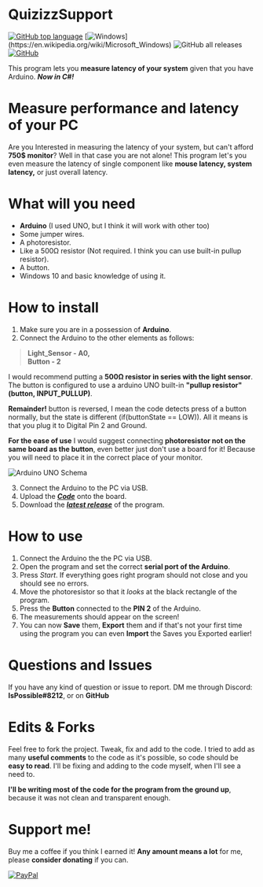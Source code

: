 
# QuizizzSupport
[![GitHub top language](https://img.shields.io/github/languages/top/AndyFilter/Latency-Meter-CSharp)](https://en.wikipedia.org/wiki/C_Sharp_(programming_language))  [![Windows](https://img.shields.io/badge/platform-Windows-0078d7.svg?)](https://en.wikipedia.org/wiki/Microsoft_Windows) ![GitHub all releases](https://img.shields.io/github/downloads/AndyFilter/Latency-Meter-CSharp/total) [![GitHub](https://img.shields.io/github/license/AndyFilter/Latency-Meter-CSharp)](https://github.com/AndyFilter/Latency-Meter-CSharp/blob/main/LICENSE) 



This program lets you **measure latency of your system** given that you have Arduino. ***Now in C#!***

# Measure performance and latency of your PC
Are you Interested in measuring the latency of your system, but can't afford **750$ monitor**? Well in that case you are not alone! This program let's you even measure the latency of single component like **mouse latency, system latency,** or just overall latency.


# What will you need

 - **Arduino** (I used UNO, but I think it will work with other too)
 - Some jumper wires.
 - A photoresistor.
 - Like a 500Ω resistor (Not required. I think you can use built-in pullup resistor).
 - A button.
 - Windows 10 and basic knowledge of using it.
# How to install

 1. Make sure you are in a possession of **Arduino**.
 2. Connect the Arduino to the other elements as follows:

> **Light_Sensor - A0,**  
**Button - 2**

I would recommend putting a **500Ω resistor in series with the light sensor**. The button is configured to use a arduino UNO built-in **"pullup resistor" (button, INPUT_PULLUP)**.

**Remainder!** button is reversed, I mean the code detects press of a button normally, but the state is different (if(buttonState == LOW)). All it means is that you plug it to Digital Pin 2 and Ground.

**For the ease of use** I would suggest connecting **photoresistor not on the same board as the button**, even better just don't use a board for it! Because you will need to place it in the correct place of your monitor.

![Arduino UNO Schema](https://raw.githubusercontent.com/AndyFilter/Latency-Meter-CSharp/main/Media/LightsensorLatencyMeter.png)

 3. Connect the Arduino to the PC via USB.
 4. Upload the [***Code***](https://github.com/AndyFilter/Latency-Meter-CSharp/blob/main/Arduino/SystemLatencyMeter/SystemLatencyMeter.ino) onto the board.
 5. Download the [***latest release***](https://github.com/AndyFilter/Latency-Meter-CSharp/releases/latest) of the program.

# How to use

 1. Connect the Arduino the the PC via USB.
 2. Open the program and set the correct **serial port of the Arduino**.
 3. Press *Start*. If everything goes right program should not close and you should see no errors.
 4. Move the photoresistor so that it *looks* at the black rectangle of the program.
 5. Press the **Button** connected to the **PIN 2** of the Arduino.
 6. The measurements should appear on the screen!
 7. You can now **Save** them, **Export** them and if that's not your first time using the program you can even **Import** the Saves you Exported earlier!

# Questions and Issues
If you have any kind of question or issue to report. DM me through Discord: **IsPossible#8212**, or on **GitHub**


# Edits & Forks
Feel free to fork the project. Tweak, fix and add to the code. I tried to add as many **useful comments** to the code as it's possible, so code should be **easy to read**.
I'll be fixing and adding to the code myself, when I'll see a need to.

**I'll be writing most of the code for the program from the ground up**, because it was not clean and transparent enough.

# Support me!
Buy me a coffee if you think I earned it! **Any amount means a lot** for me, please **consider donating** if you can.

[![PayPal](https://img.shields.io/badge/donate-PayPal-orange.svg?style=logo=PayPal)](https://www.paypal.me/MaciejGrzeda)
<!--stackedit_data:
eyJoaXN0b3J5IjpbLTIwNDQ2OTgxODVdfQ==
-->
